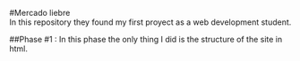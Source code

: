 #Mercado liebre  
In this repository they found my first proyect as a web development student.

 ##Phase #1 : 
 In this phase the only thing I did is the structure of the site in html.
 

